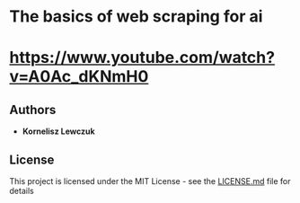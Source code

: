# The basics of web scraping for ai
# https://www.youtube.com/watch?v=A0Ac_dKNmH0
## Authors

* **Kornelisz Lewczuk**

## License

This project is licensed under the MIT License - see the [LICENSE.md](LICENSE.md) file for details
